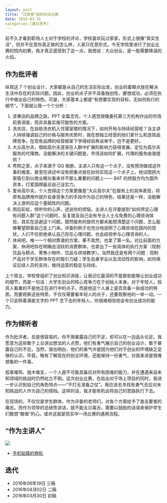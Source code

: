 ```yaml
---
layout: post
title: “过家家”般的创业比赛
date: 2016-03-31
categories:[遇见思考]
---
```



前不久才看到职场人士对于学校的评论，学校喜欢玩过家家，形式上很像“真实生活”，但并不在意你真正做的怎么样，人家只在意形式。今天学院里进行了创业比赛的院内初赛，我才真正感受到了这一点，我想说：大众创业，是一股需要降温的火焰。

## 作为批评者

纵观这 7 个创业设计，大家都是从自己的生活实际出发，创业的着眼点放在解决生活中存在的实际问题。因此，创业的点子并不具备独创性，要想成功，必须在执行中做出自己的特色。可是，大家基本上都是“有想要实现的目标，无如何执行的细节”。下面就让我一个个分析：

1. 坚果店的品牌之路，PPT 全篇念完，个人感觉很像委托第三方机构作出的市场前景调查，而非具备实施可能性的方案。
2. 洗衣店，在自助洗衣机入住寝室楼的情况下，如何开局与持续经营呢？当主讲人持续强调自己的价格与服务优势时，我在想独立经营的他们拿什么和连锁品牌竞争，在现有品牌的经营框架下学得经验再谈单干，岂不是更好。
3. 大众高尔夫，借助高尔夫逐渐在人群中扩展的影响力获得发展，定位为高尔夫服务的代理商。没能解决的关键问题是，市场该如何扩展，代理的服务由谁提供？
4. 秀照之家，点子来源于 QQ 相册。主讲人只有这一个点子，没有预测做成这件事的难度，甚至在讲述中没有把重点放在如何实现这一个点子上。他试图把大家吸引到以商业眼光看来并不那么重要的问题上—— BAT 的控股方均为国外资本，打爱国牌最忌自己没实力。
5. 爱尚高尔夫，个人觉得这个方案更像是“大众高尔夫”在服务上的具体表现，将原有品牌用作提升自身竞争力的手段作为自己的特色，结果还是一样，没能解决上游供应这个基础性的问题。
6. 雨后彩虹，倾听你的心声，述说你的烦恼。主讲人在评委提到“如何界定心理有问题人群”这个问题时，反复提及自己会有专业人士与免费的心理咨询体验，其实在逃避这个问题。既然服务的提供方都未能想清楚这个问题，怎么能够奢望顾客自己走上门来。评委的例子也充分地说明了心理咨询在国内的现状，人们不仅拒绝承认自己存在心理问题，也会歧视参与心理咨询的人。
7. 休闲吧，唯一一个相对靠谱的方案，果不其然，也拿了第一名。对比前面的方案，休闲吧存在明确且活跃的消费群体，也拿出了一些具体的执行方案（现制饮品与糕点、寄售小物件、饮品与烘培教学）。当然我还是有两个问题：现制产品对于学生群体存在的吸引力疑；学生自身学业以及流动性的影响，如何保证后续人员的支持，维持运营的稳定与持续。

上个周五，学校曾组织了创业知识讲座，让我记忆最深的不是那些能够让创业成功的细节，而是一句话：大学生创业的核心竞争力在于创始人本身。对于年轻人，投资人看重的不是他正在进行中的点子，而是他这个人身上是否具备一些成功的特质。而要观察这些特质，不仅仅需要看年轻人的点子，还要观察他的一举一动。一个只会照着满是文字的 PPT 念下去的年轻人，你很难相信他会有创业成功的能力。

## 作为倾听者

作为批评者，总是很容易的，你不用暴露自己的不足，却可以在一边品头论足。我愿意为这些敢于上台讲出想法的人点赞，他们有勇气展示自己的创业设计，敢于暴露自己的不足。当然，我也明白，他们的勇气许是因为他们对于创业的环境缺乏足够的认识。毕竟，略有了解现在的创业环境，还能保持一份勇气，对我来讲是很难想象的一件事。

孤掌难鸣、独木难支，一个人是不可能具备应对所有困难的能力，并在遭遇来自未知领域的挑战时仍然屹立不倒。这次创业比赛，在给出对于场上项目的同时，我进一步认识到自己的角色特点——“不打无准备之仗”。我应该去寻找有勇气去应对未知挑战的人作为自己的搭档。这样的话，我才能有机会将自己的思路执行下去。

在现场的，不仅仅是学生群体。作为评委的老师们，对各个方案给予了直击要害的痛击。而作为领导的总结性讲话，就不能太过毒舌，需要以鼓励的话语来保护学生们敢想“敢做”的心。或许这就是现实中一场比赛的通用流程。

## “作为主讲人”

![](http://img011.hc360.cn/g7/M00/22/04/wKhQslNegYyEBRuYAAAAAK2WUV8184.jpg)

* [手机贴膜的商机](http://3un4.com/encounters%20and%20reflections/2016/06/19/ER186-Film/)

## 迭代

* 2016年06年19日 三稿
* 2016年04月02日 二稿
* 2016年03月30日 初稿

